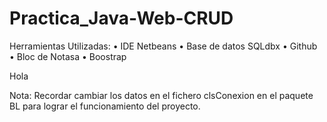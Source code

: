 # Practica_Java-Web-CRUD

Herramientas Utilizadas:
• IDE Netbeans
• Base de datos SQLdbx
• Github
• Bloc de Notasa
• Boostrap
<p>Hola</p>

Nota: Recordar cambiar los datos en el fichero clsConexion en el paquete BL para lograr el funcionamiento del proyecto.
